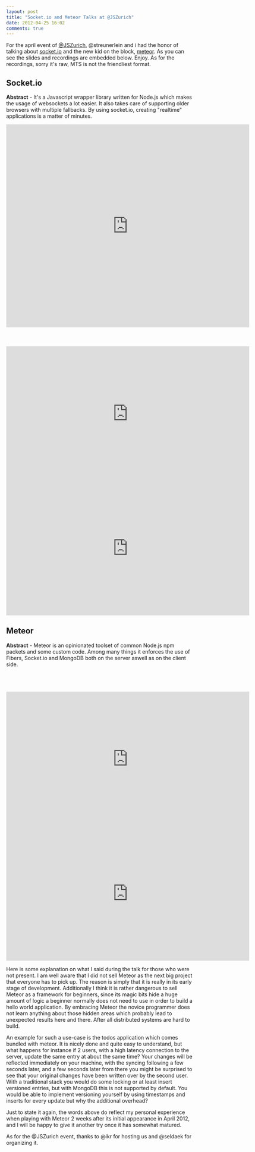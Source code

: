 ```yaml
---
layout: post
title: "Socket.io and Meteor Talks at @JSZurich"
date: 2012-04-25 16:02
comments: true
---
```

For the april event of [@JSZurich](https://twitter.com/#!/jszurich), @streunerlein and i had the honor of talking about [socket.io](http://socket.io/) and the new kid on the block, [meteor](http://meteor.com/). As you can see the slides and recordings are embedded below. Enjoy. As for the recordings, sorry it's raw, MTS is not the friendliest format.

## Socket.io

**Abstract** - It's a Javascript wrapper library written for Node.js which makes the usage of websockets a lot easier. It also takes care of supporting older browsers with multiple fallbacks. By using socket.io, creating "realtime" applications is a matter of minutes.

<div style="width:654px" id="__ss_12675407"><iframe src="http://www.slideshare.net/slideshow/embed_code/12675407?rel=0" width="654" height="546" frameborder="0" marginwidth="0" marginheight="0" scrolling="no"></iframe></div><br><br><br>

<iframe width="654" height="362" src="https://www.youtube.com/embed/ry2fe9os6fc" frameborder="0" allowfullscreen></iframe>

<iframe width="654" height="362" src="http://www.youtube.com/embed/CW1Y1ct_IRU" frameborder="0" allowfullscreen></iframe>

## Meteor

**Abstract** - Meteor is an opinionated toolset of common Node.js npm packets and some custom code. Among many things it enforces the use of Fibers, Socket.io and MongoDB both on the server aswell as on the client side.

<script async class="speakerdeck-embed" data-id="4f9724d5947c450022024e02" data-ratio="1.3333333333333333" src="//speakerdeck.com/assets/embed.js"></script><br><br><br>

<iframe width="654" height="362" src="http://www.youtube.com/embed/0mplHShxPWA" frameborder="0" allowfullscreen></iframe>

<iframe width="654" height="362" src="http://www.youtube.com/embed/nqsLYKzAdMQ" frameborder="0" allowfullscreen></iframe>

Here is some explanation on what I said during the talk for those who were not present. I am well aware that I did not sell Meteor as the next big project that everyone has to pick up. The reason is simply that it is really in its early stage of development. Additionally I think it is rather dangerous to sell Meteor as a framework for beginners, since its magic bits hide a huge amount of logic a beginner normally does not need to use in order to build a hello world application. By embracing Meteor the novice programmer does not learn anything about those hidden areas which probably lead to unexpected results here and there. After all distributed systems are hard to build.

An example for such a use-case is the todos application which comes bundled with meteor. It is nicely done and quite easy to understand, but what happens for instance if 2 users, with a high latency connection to the server, update the same entry at about the same time? Your changes will be reflected immediately on your machine, with the syncing following a few seconds later, and a few seconds later from there you might be surprised to see that your original changes have been written over by the second user. With a traditional stack you would do some locking or at least insert versioned entries, but with MongoDB this is not supported by default. You would be able to implement versioning yourself by using timestamps and inserts for every update but why the additional overhead?

Just to state it again, the words above do reflect my personal experience when playing with Meteor 2 weeks after its initial appearance in April 2012, and I will be happy to give it another try once it has somewhat matured.

As for the @JSZurich event, thanks to @ikr for hosting us and @seldaek for organizing it.